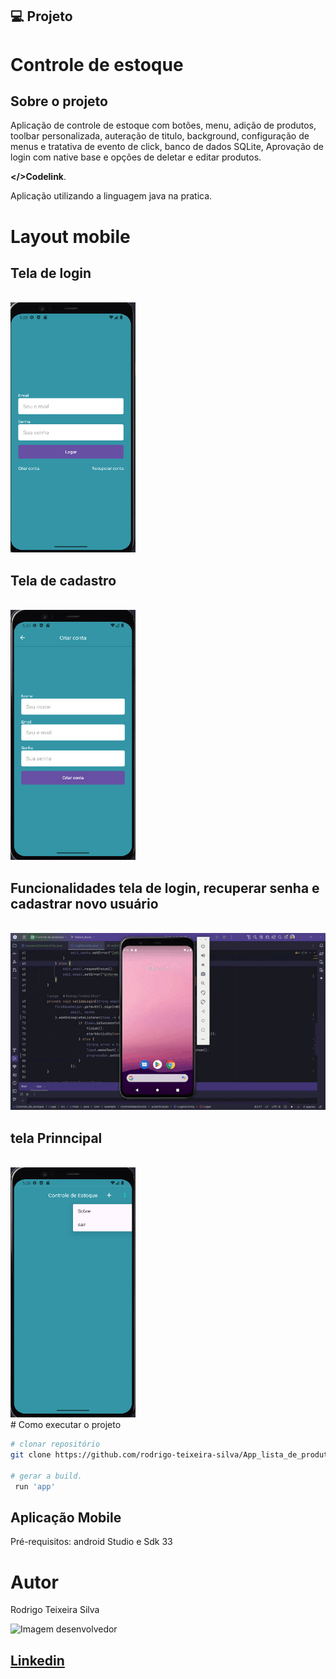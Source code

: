 
## 💻 Projeto

# Controle de estoque

## Sobre o projeto

Aplicação de controle de estoque com botões, menu, adição de produtos, toolbar personalizada, auteração de titulo, background, configuração de menus e tratativa de evento de click, banco de dados SQLite, Aprovação de login com native base e opções de deletar e editar produtos.

 **</>Codelink**.

Aplicação utilizando a linguagem java na pratica.

# Layout mobile

## Tela de login
<br>
<img src="app/src/main/java/com/example/controledeprodutos/assets/Tela de login.png" width="200px" height="400px"/>
<br>

## Tela de cadastro
<br>
<img src="app/src/main/java/com/example/controledeprodutos/assets/Tela de cadastro.png" width="200px" height="400px"/>
<br>

## Funcionalidades tela de login, recuperar senha e cadastrar novo usuário
<br>
<img src="app/src/main/java/com/example/controledeprodutos/assets/Funcionalidades-tela-de_login.gif"/>
<br>





## tela Prinncipal
<br>
<img src="app/src/main/java/com/example/controledeprodutos/assets/Tela principal.png" width="200px" height="400px"/>
<br>
# Como executar o projeto

```bash
# clonar repositório
git clone https://github.com/rodrigo-teixeira-silva/App_lista_de_produtos.git

# gerar a build.
 run 'app'
```
## Aplicação Mobile
Pré-requisitos: android Studio e Sdk 33 

# Autor

Rodrigo Teixeira Silva

<img style = "width:200px" src="https://github.com/rodrigo-teixeira-silva.png" alt="Imagem desenvolvedor" >

## [Linkedin](https://www.linkedin.com/in/rodrigo-teixeira-silva/)

